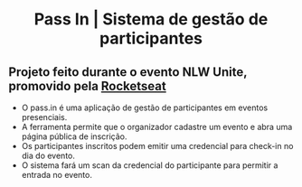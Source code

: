 <div align="center">
  <h1>Pass In | Sistema de gestão de participantes</h1>
</div>

<h2>Projeto feito durante o evento NLW Unite, promovido pela 
    <a href="https://www.rocketseat.com.br" target="_blank">Rocketseat</a>
</h2>

<ul>
    <li>O pass.in é uma aplicação de gestão de participantes em eventos presenciais.</li>
    <li>A ferramenta permite que o organizador cadastre um evento e abra uma página pública de inscrição.</li>
    <li>Os participantes inscritos podem emitir uma credencial para check-in no dia do evento.</li>
    <li>O sistema fará um scan da credencial do participante para permitir a entrada no evento.</li>
</ul>
